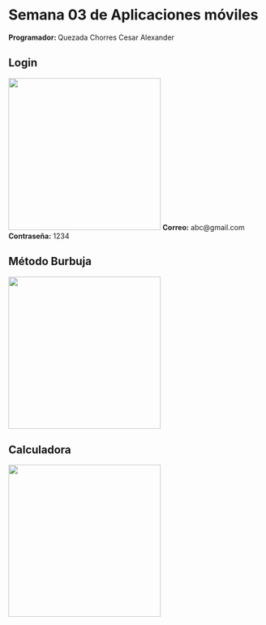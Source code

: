 <h1>Semana 03 de Aplicaciones móviles</h1>
<strong>Programador: </strong>Quezada Chorres Cesar Alexander
<h2>Login</h2>
<img src="https://github.com/user-attachments/assets/88c005a6-6d6d-4b16-9b5f-e8844fab8e57" width="300px" />
<strong>Correo:</strong> abc@gmail.com <br/>
<strong>Contraseña:</strong> 1234
<h2>Método Burbuja</h2>
<img src="https://github.com/user-attachments/assets/4e645097-048b-408b-90b3-c619dbb2376a" width="300px" />

<h2>Calculadora</h2>
<img src="https://github.com/user-attachments/assets/b003b3b8-9c0a-4728-bf93-5746814ec40b" width="300px" />

